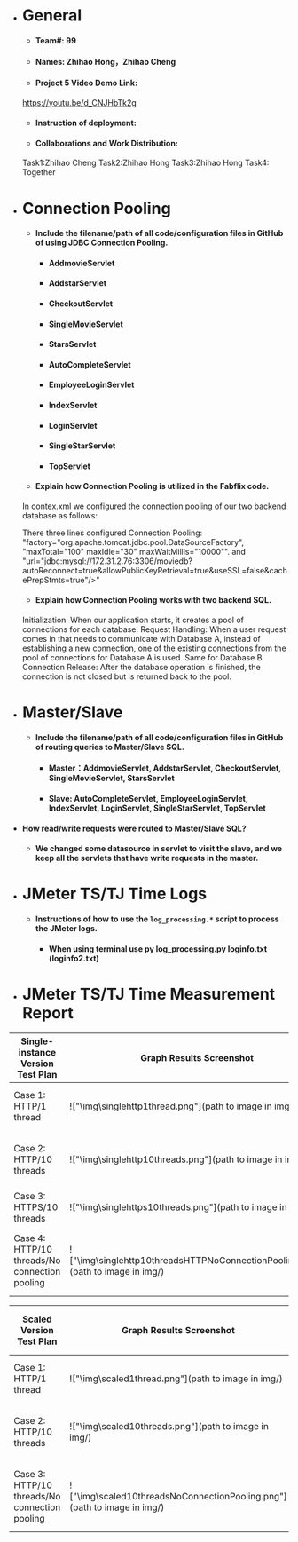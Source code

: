 - # General
    - #### Team#: 99

    - #### Names: Zhihao Hong，Zhihao Cheng

    - #### Project 5 Video Demo Link:
    https://youtu.be/d_CNJHbTk2g
    - #### Instruction of deployment:

    - #### Collaborations and Work Distribution:
    Task1:Zhihao Cheng
    Task2:Zhihao Hong
    Task3:Zhihao Hong
    Task4: Together

- # Connection Pooling
    - #### Include the filename/path of all code/configuration files in GitHub of using JDBC Connection Pooling.
      - #### AddmovieServlet
      - #### AddstarServlet
      - #### CheckoutServlet
      - #### SingleMovieServlet
      - #### StarsServlet
      - #### AutoCompleteServlet
      - #### EmployeeLoginServlet
      - #### IndexServlet
      - #### LoginServlet
      - #### SingleStarServlet
      - #### TopServlet

    - #### Explain how Connection Pooling is utilized in the Fabflix code.
    In contex.xml we configured the connection pooling of our two backend database as follows:
    <Resource name="jdbc/moviedb2"
              auth="Container"
              driverClassName="com.mysql.cj.jdbc.Driver"
              factory="org.apache.tomcat.jdbc.pool.DataSourceFactory"
              maxTotal="100" maxIdle="30" maxWaitMillis="10000"
              type="javax.sql.DataSource"
              username="mytestuser"
              password="My6$Password"
              url="jdbc:mysql://172.31.2.76:3306/moviedb?autoReconnect=true&amp;allowPublicKeyRetrieval=true&amp;useSSL=false&amp;cachePrepStmts=true"/>

    There three lines configured Connection Pooling: "factory="org.apache.tomcat.jdbc.pool.DataSourceFactory", 
                                                     "maxTotal="100" maxIdle="30" maxWaitMillis="10000"". and
                                                     "url="jdbc:mysql://172.31.2.76:3306/moviedb?autoReconnect=true&amp;allowPublicKeyRetrieval=true&amp;useSSL=false&amp;cachePrepStmts=true"/>"

    - #### Explain how Connection Pooling works with two backend SQL.
    Initialization: When our application starts, it creates a pool of connections for each database. 
    Request Handling: When a user request comes in that needs to communicate with Database A, instead of establishing a new connection, one of the existing connections from the pool of connections for Database A is used. Same for Database B.
    Connection Release: After the database operation is finished, the connection is not closed but is returned back to the pool.

- # Master/Slave
    - #### Include the filename/path of all code/configuration files in GitHub of routing queries to Master/Slave SQL.
      - #### Master：AddmovieServlet, AddstarServlet, CheckoutServlet, SingleMovieServlet, StarsServlet
      - #### Slave: AutoCompleteServlet, EmployeeLoginServlet, IndexServlet, LoginServlet, SingleStarServlet, TopServlet
    
- #### How read/write requests were routed to Master/Slave SQL?
    - #### We changed some datasource in servlet to visit the slave, and we keep all the servlets that have write requests in the master.

- # JMeter TS/TJ Time Logs
    - #### Instructions of how to use the `log_processing.*` script to process the JMeter logs.
        - #### When using terminal use py log_processing.py loginfo.txt (loginfo2.txt)

- # JMeter TS/TJ Time Measurement Report

| **Single-instance Version Test Plan**          | **Graph Results Screenshot** | **Average Query Time(ms)** | **Average Search Servlet Time(ms)** | **Average JDBC Time(ms)** | **Analysis** |
|------------------------------------------------|------------------------------|----------------------------|-------------------------------------|---------------------------|--------------|
| Case 1: HTTP/1 thread                          | !["\img\singlehttp1thread.png"](path to image in img/)   | 49                         | 26.04                               | 25.91                     | One threads is much faster           |
| Case 2: HTTP/10 threads                        | !["\img\singlehttp10threads.png"](path to image in img/)   | 147                        | 125.05                              | 124.95                    |Ten threads is 5 times longer than one thread            |
| Case 3: HTTPS/10 threads                       | !["\img\singlehttps10threads.png"](path to image in img/)   | 145                        | 123.33                              | 123.21                    |Time Close to HTTP           |
| Case 4: HTTP/10 threads/No connection pooling  | !["\img\singlehttp10threadsHTTPNoConnectionPooling.png"](path to image in img/)   | 142                        | 122.96                              | 122.83                    |Connection Pooling has few effect on time efficiency           |

| **Scaled Version Test Plan**                   | **Graph Results Screenshot** | **Average Query Time(ms)** | **Average Search Servlet Time(ms)** | **Average JDBC Time(ms)** | **Analysis** |
|------------------------------------------------|------------------------------|----------------------------|-------------------------------------|---------------------------|--------------|
| Case 1: HTTP/1 thread                          | !["\img\scaled1thread.png"](path to image in img/)   | 50                         | 26.41                               | 26.25                     | One threads is much faster           |
| Case 2: HTTP/10 threads                        | !["\img\scaled10threads.png"](path to image in img/)   | 132                        | 109.42                              | 109.29                    | Ten threads is 4 times longer than one thread           |
| Case 3: HTTP/10 threads/No connection pooling  | !["\img\scaled10threadsNoConnectionPooling.png"](path to image in img/)   | 132                        | 108.17                              | 108.04                    | Connection Pooling has few effect on time efficiency           |